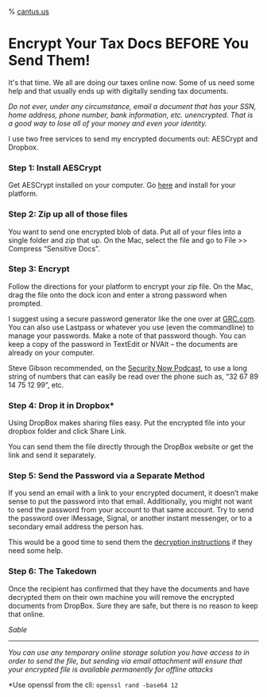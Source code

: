 % [cantus.us](http://cantus.us/)

# Encrypt Your Tax Docs BEFORE You Send Them!

It's that time. We all are doing our taxes online now. Some of us need some help and that usually ends up with digitally sending tax documents.

*Do not ever, under any circumstance, email a document that has your SSN, home address, phone number, bank information, etc. unencrypted. That is a good way to lose all of your money and even your identity.*

I use two free services to send my encrypted documents out: AESCrypt and Dropbox.

### Step 1: Install AESCrypt

Get AESCrypt installed on your computer. Go [here](https://www.aescrypt.com) and install for your platform.

### Step 2: Zip up all of those files

You want to send one encrypted blob of data. Put all of your files into a single folder and zip that up. On the Mac, select the file and go to File >> Compress “Sensitive Docs”.

### Step 3: Encrypt

Follow the directions for your platform to encrypt your zip file. On the Mac, drag the file onto the dock icon and enter a strong password when prompted.

I suggest using a secure password generator like the one over at [GRC.com](https://www.grc.com/passwords.htm). You can also use Lastpass or whatever you use (even the commandline) to manage your passwords. Make a note of that password though. You can keep a copy of the password in TextEdit or NVAlt – the documents are already on your computer.

Steve Gibson recommended, on the [Security Now Podcast](https://www.grc.com/sn/sn-599.htm), to use a long string of numbers that can easily be read over the phone such as, “32 67 89 14 75 12 99”, etc.

### Step 4: Drop it in Dropbox*
Using DropBox makes sharing files easy. Put the encrypted file into your dropbox folder and click Share Link.

You can send them the file directly through the DropBox website or get the link and send it separately.

### Step 5: Send the Password via a Separate Method
If you send an email with a link to your encrypted document, it doesn’t make sense to put the password into that email. Additionally, you might not want to send the password from your account to that same account. Try to send the password over iMessage, Signal, or another instant messenger, or to a secondary email address the person has.

This would be a good time to send them the [decryption instructions](http://cantus.us/posts/decrypt-tax-docs.html) if they need some help.

### Step 6: The Takedown
Once the recipient has confirmed that they have the documents and have decrypted them on their own machine you will remove the encrypted documents from DropBox. Sure they are safe, but there is no reason to keep that online.

*Sable*

<hr />

*You can use any temporary online storage solution you have access to in order to send the file, but sending via email attachment will ensure that your encrypted file is available permanently for offline attacks*

*Use openssl from the cli: <code>openssl rand -base64 12</code>
